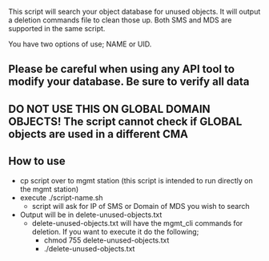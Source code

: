 This script will search your object database for unused objects. It will output a deletion commands file to clean those up. Both SMS and MDS are supported in the same script.

You have two options of use; NAME or UID.

## Please be careful when using any API tool to modify your database. Be sure to verify all data ##
## DO NOT USE THIS ON GLOBAL DOMAIN OBJECTS! The script cannot check if GLOBAL objects are used in a different CMA ##

## How to use ##
 - cp script over to mgmt station (this script is intended to run directly on the mgmt station)
 - execute ./script-name.sh
    - script will ask for IP of SMS or Domain of MDS you wish to search
 - Output will be in delete-unused-objects.txt
    - delete-unused-objects.txt will have the mgmt_cli commands for deletion. If you want to execute it do the following;
      - chmod 755 delete-unused-objects.txt
      - ./delete-unused-objects.txt
